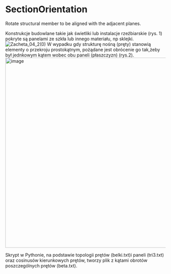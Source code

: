 # SectionOrientation
Rotate structural member to be aligned with the adjacent planes.

Konstrukcje budowlane takie jak świetliki lub instalacje rzeźbiarskie (rys. 1) pokryte są panelami ze szkła lub innego materiału, np sklejki. 
![Zacheta_04_2(0)](https://user-images.githubusercontent.com/24354442/64923156-950b5880-d7d7-11e9-9fd0-c37c4b472b5d.png)
W wypadku gdy strukturę nośną (pręty) stanowią elementy o przekroju prostokątnym, pożądane jest obrócenie go tak,żeby był jednkowym kątem wobec obu paneli (płaszczyzn) (rys.2).
<img width="597" alt="image" src="https://user-images.githubusercontent.com/24354442/64923212-04814800-d7d8-11e9-964e-ae4c62847279.png">

Skrypt w Pythonie, na podstawie topologii prętów (belki.txt)i paneli (tri3.txt) oraz cosinusów kierunkowych prętów, tworzy plik z kątami obrotów poszczególnych prętów (beta.txt).
